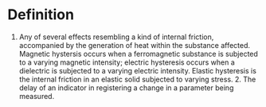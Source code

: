 # Definition

1.  Any of several effects resembling a kind of internal friction,
    accompanied by the generation of heat within the substance affected.
    Magnetic hystersis occurs when a ferromagnetic substance is
    subjected to a varying magnetic intensity; electric hysteresis
    occurs when a dielectric is subjected to a varying electric
    intensity. Elastic hysteresis is the internal friction in an elastic
    solid subjected to varying stress. 2. The delay of an indicator in
    registering a change in a parameter being measured.

